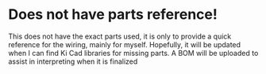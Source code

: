 # Does not have parts reference!
This does not have the exact parts used, it is only to provide a quick reference for the wiring, mainly for myself.  Hopefully, it will be updated when I can find Ki Cad libraries for missing parts.  A BOM will be uploaded to assist in interpreting when it is finalized
